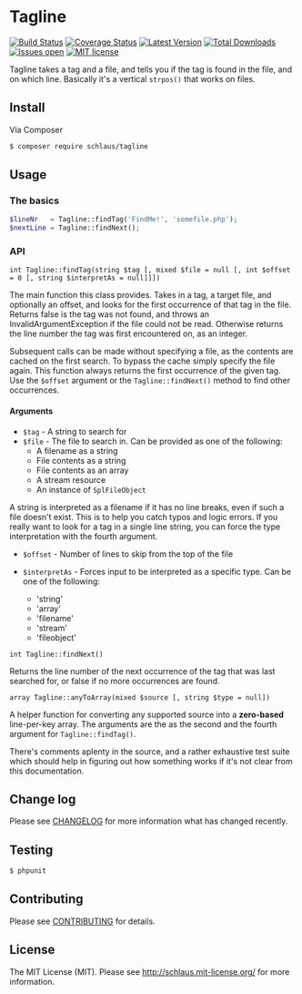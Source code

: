 # Tagline

[![Build Status](https://img.shields.io/travis/schlaus/Tagline.svg?style=flat-square)](https://travis-ci.org/schlaus/Tagline)
[![Coverage Status](https://img.shields.io/coveralls/schlaus/Tagline/master.svg?style=flat-square)](https://coveralls.io/r/schlaus/Tagline?branch=master)
[![Latest Version](https://img.shields.io/github/release/schlaus/Tagline.svg?style=flat-square)](https://packagist.org/packages/schlaus/tagline)
[![Total Downloads](https://img.shields.io/packagist/dt/schlaus/Tagline.svg?style=flat-square)](https://packagist.org/packages/schlaus/tagline)
[![Issues open](https://img.shields.io/github/issues/schlaus/Tagline.svg?style=flat-square)](https://github.com/schlaus/Tagline/issues)
[![MIT license](https://img.shields.io/badge/license-MIT-blue.svg?style=flat-square)](http://schlaus.mit-license.org)

Tagline takes a tag and a file, and tells you if the tag is found in the file, and on which line. Basically it's a vertical `strpos()` that works on files.

## Install

Via Composer

```bash
$ composer require schlaus/tagline
```

## Usage

### The basics
```php
$lineNr   = Tagline::findTag('FindMe!', 'somefile.php');
$nextLine = Tagline::findNext();
```

### API

```
int Tagline::findTag(string $tag [, mixed $file = null [, int $offset = 0 [, string $interpretAs = null]]])
```

The main function this class provides. Takes in a tag, a target file, and optionally an offset, and looks for the first occurrence of that tag in the file. Returns false is the tag was not found, and throws an InvalidArgumentException if the file could not be read. Otherwise returns the line number the tag was first encountered on, as an integer.

Subsequent calls can be made without specifying a file, as the contents are cached on the first search. To bypass the cache simply specify the file again. This function always returns the first occurrence of the given tag. Use the `$offset` argument or the `Tagline::findNext()` method to find other occurrences. 

#### Arguments
* `$tag` - A string to search for
* `$file` - The file to search in. Can be provided as one of the following:
  * A filename as a string
  * File contents as a string
  * File contents as an array
  * A stream resource
  * An instance of `SplFileObject`

A string is interpreted as a filename if it has no line breaks, even if such a file doesn't exist. This is to help you catch typos and logic errors. If you really want to look for a tag in a single line string, you can force the type interpretation with the fourth argument.  

* `$offset` - Number of lines to skip from the top of the file

* `$interpretAs` - Forces input to be interpreted as a specific type. Can be one of the following:
  * 'string'
  * 'array'
  * 'filename'
  * 'stream'
  * 'fileobject'


```
int Tagline::findNext()
```

Returns the line number of the next occurrence of the tag that was last searched for, or false if no more occurrences are found.


```
array Tagline::anyToArray(mixed $source [, string $type = null])
```

A helper function for converting any supported source into a **zero-based** line-per-key array. The arguments are the as the second and the fourth argument for `Tagline::findTag()`.


There's comments aplenty in the source, and a rather exhaustive test suite which should help in figuring out how something works if it's not clear from this documentation.

## Change log

Please see [CHANGELOG](CHANGELOG.md) for more information what has changed recently.

## Testing

```bash
$ phpunit
```

## Contributing

Please see [CONTRIBUTING](CONTRIBUTING.md) for details.

## License

The MIT License (MIT). Please see http://schlaus.mit-license.org/ for more information.
